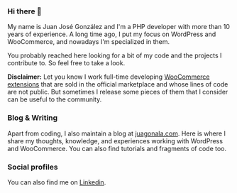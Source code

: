### Hi there 👋

My name is Juan José González and I'm a PHP developer with more than 10 years of experience. A long time ago, I put my focus on WordPress and WooCommerce, and nowadays I'm specialized in them.

You probably reached here looking for a bit of my code and the projects I contribute to. So feel free to take a look.

**Disclaimer:** Let you know I work full-time developing [WooCommerce extensions](https://woocommerce.com/vendor/themesquad) that are sold in the official marketplace and whose lines of code are not public. But sometimes I release some pieces of them that I consider can be useful to the community.

### Blog & Writing

Apart from coding, I also maintain a blog at [juagonala.com](https://juagonala.com). Here is where I share my thoughts, knowledge, and experiences working with WordPress and WooCommerce. You can also find tutorials and fragments of code too.

### Social profiles

You can also find me on [Linkedin](https://www.linkedin.com/in/juan-jose-gonzalez-alanis/).
